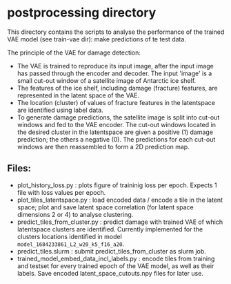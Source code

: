 # postprocessing directory

This directory contains the scripts to analyse the performance of the trained VAE model (see train-vae dir): make predictions of te test data.

The principle of the VAE for damage detection:
- The VAE is trained to reproduce its input image, after the input image has passed through the encoder and decoder. The input 'image' is a small cut-out window of a satellite image of Antarctic ice shelf.
- The features of the ice shelf, including damage (fracture) features, are represented in the latent space of the VAE.
- The location (cluster) of values of fracture features in the latentspace are identified using label data.
- To generate damage predictions, the satellite image is split into cut-out windows and fed to the VAE encoder. The cut-out windows located in the desired cluster in the latentspace are given a positive (1) damage prediction; the others a negative (0). The predictions for each cut-out windows are then reassembled to form a 2D prediction map.


## Files:
- plot_history_loss.py          : plots figure of traininig loss per epoch. Expects 1 file with loss values per epoch.
- plot_tiles_latentspace.py     : load encoded data / encode a tile in the latent space; plot and save latent space correlation (for latent space dimensions 2 or 4) to analyse clustering.
- predict_tiles_from_cluster.py : predict damage with trained VAE of which latentspace clusters are identified. Currently implemented for the clusters locations identified in model `model_1684233861_L2_w20_k5_f16_a20`.
- predict_tiles.slurm           : submit predict_tiles_from_cluster as slurm job.
- trained_model_embed_data_incl_labels.py : encode tiles from training and testset for every trained epoch of the VAE model, as well as their labels. Save encoded latent_space_cutouts.npy files for later use.
